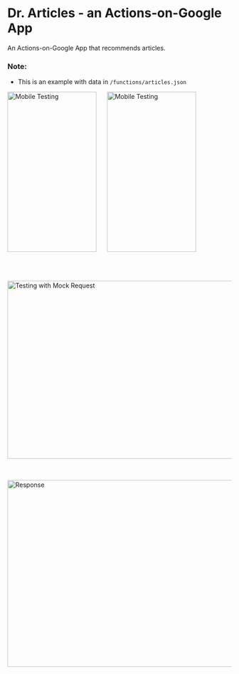 # Dr. Articles - an Actions-on-Google App
An Actions-on-Google App that recommends articles. 

### Note: 
* This is an example with data in `/functions/articles.json`

<img src="https://github.com/akki777/Articles-AoG/blob/master/screenshots/testing1.jpeg" alt="Mobile Testing" width="200" height="360"/>&nbsp; &nbsp; &nbsp;
<img src="https://github.com/akki777/Articles-AoG/blob/master/screenshots/testing2.jpeg" alt="Mobile Testing" width="200" height="360"/>

<br/><br/>

<img src="https://github.com/akki777/Articles-AoG/blob/master/screenshots/Screen%20Shot%202018-07-01%20at%2010.07.53%20pm.png" alt="Testing with Mock Request" width="600" height="400"/>

<br/><br/>
<img src="https://github.com/akki777/Articles-AoG/blob/master/screenshots/Screen%20Shot%202018-07-01%20at%2010.40.23%20pm.png" alt="Response" width="600" height="420"/>
